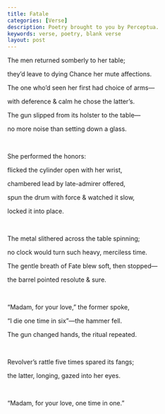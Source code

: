 ```yaml
---
title: Fatale
categories: [Verse]
description: Poetry brought to you by Perceptua.
keywords: verse, poetry, blank verse
layout: post
---
```

<p class="hanging">The men returned somberly to her table;</p>
<p class="hanging">they’d leave to dying Chance her mute affections.
<p class="hanging">The one who’d seen her first had choice of arms—</p>
<p class="hanging">with deference & calm he chose the latter’s.</p>
<p class="hanging">The gun slipped from its holster to the table—</p>
<p class="hanging">no more noise than setting down a glass.</p>
<br>
<p class="hanging">She performed the honors:</p>
<p class="hanging">flicked the cylinder open with her wrist,</p>
<p class="hanging">chambered lead by late-admirer offered,</p>
<p class="hanging">spun the drum with force & watched it slow,</p>
<p class="hanging">locked it into place.</p>
<br>
<p class="hanging">The metal slithered across the table spinning;</p>
<p class="hanging">no clock would turn such heavy, merciless time.</p>
<p class="hanging">The gentle breath of Fate blew soft, then stopped—</p>
<p class="hanging">the barrel pointed resolute & sure.</p>
<br>
<p class="hanging">“Madam, for your love,” the former spoke,</p>
<p class="hanging">“I die one time in six”—the hammer fell.</p>
<p class="hanging">The gun changed hands, the ritual repeated.</p>
<br>
<p class="hanging">Revolver’s rattle five times spared its fangs;</p>
<p class="hanging">the latter, longing, gazed into her eyes.</p>
<br>
<p class="hanging">“Madam, for your love, one time in one.”</p>
